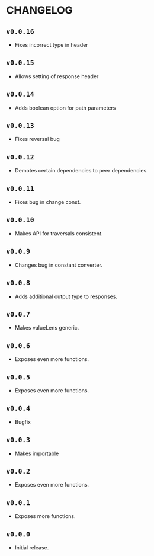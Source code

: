 # CHANGELOG

## `v0.0.16`

* Fixes incorrect type in header

## `v0.0.15`

* Allows setting of response header

## `v0.0.14`

* Adds boolean option for path parameters

## `v0.0.13`

* Fixes reversal bug

## `v0.0.12`

* Demotes certain dependencies to peer dependencies.

## `v0.0.11`

* Fixes bug in change const.

## `v0.0.10`

* Makes API for traversals consistent.

## `v0.0.9`

* Changes bug in constant converter.

## `v0.0.8`

* Adds additional output type to responses.

## `v0.0.7`

* Makes valueLens generic.

## `v0.0.6`

* Exposes even more functions.

## `v0.0.5`

* Exposes even more functions.

## `v0.0.4`

* Bugfix

## `v0.0.3`

* Makes importable

## `v0.0.2`

* Exposes even more functions.

## `v0.0.1`

* Exposes more functions.

## `v0.0.0`

* Initial release.